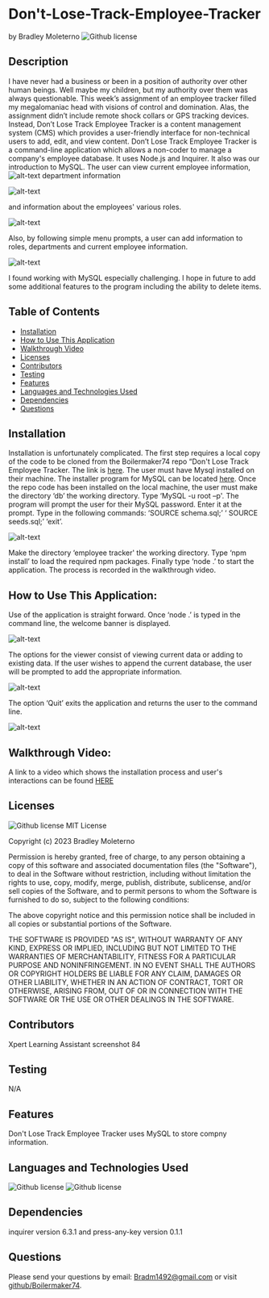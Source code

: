 # Don't-Lose-Track-Employee-Tracker

by  Bradley Moleterno    ![Github license](https://img.shields.io/badge/license-MIT-blue.svg)
## Description
I have never had a business or been in a position of authority over other human beings. Well maybe my children, but my authority over them was always questionable.   This week’s assignment of an employee tracker filled my megalomaniac head with visions of control and domination.  Alas, the assignment didn’t include remote shock collars or GPS tracking devices. Instead, Don’t Lose Track Employee Tracker is a content management system (CMS) which provides a user-friendly interface for non-technical users to add, edit, and view content. Don’t Lose Track Employee Tracker is a command-line application which allows a non-coder to manage a company's employee database. It uses Node.js and Inquirer. It also was our introduction to MySQL.  The user can view current employee information,
![alt-text](assets/Screenshot(92).png)
department information                                                                                

![alt-text](assets/Screenshot(93).png)

and information about the employees' various roles.                                                                                                                             

![alt-text](assets/Screenshot(94).png) 

Also, by following simple menu prompts, a user can add information to roles, departments and current employee information.                                  

![alt-text](assets/Screenshot(95).png) 

I found working with MySQL especially challenging. I hope in future to add some additional features to the program including the ability to delete items.

## Table of Contents
* [Installation](#installation)
* [How to Use This Application](#how-to-use-this-application)
* [Walkthrough Video](#walkthrough-video)
* [Licenses](#Licenses)
* [Contributors](#contributors)
* [Testing](#testing)
* [Features](#features)
* [Languages and Technologies Used](#languages-and-technologies-used)
* [Dependencies](#dependencies)
* [Questions](#questions)

## Installation
Installation is unfortunately complicated. The first step requires a local copy of the code to be cloned from the Boilermaker74 repo “Don't Lose Track Employee Tracker. The link is [here](https://github.com/Boilermaker74/Dont-Lose-Track-Employee-Tracker). The user must have Mysql installed on their machine. The installer program for MySQL can be located [here](https://dev.mysql.com/downloads/installer/). Once the repo code has been installed on the local machine, the user must make the directory ‘db’ the working directory. Type ‘MySQL -u root –p'. The program will prompt the user for their MySQL password. Enter it at the prompt. Type in the following commands: ‘SOURCE schema.sql;’ ‘ SOURCE seeds.sql;’ ‘exit’. 

![alt-text](assets/Screenshot(97).png)

Make the directory ‘employee tracker' the working directory. Type ‘npm install’ to load the required npm packages. Finally type ‘node .’ to start the application. The process is recorded in the walkthrough video.

## How to Use This Application:
Use of the application is straight forward. Once ‘node .’ is typed in the command line, the welcome banner is displayed. 

![alt-text](assets/Screenshot(98).png)

The options for the viewer consist of viewing current data or adding to existing data. If the user wishes to append the current database, the user will be prompted to add the appropriate information. 

![alt-text](assets/Screenshot(9).png)

The option ‘Quit’ exits the application and returns the user to the command line. 

![alt-text](assets/Screenshot(10).png)

## Walkthrough Video:
A link to a video which shows the installation process and user's interactions can be found [HERE](https://drive.google.com/file/d/1vAgXzhuJX-Qk0BNCKwDF2HpQzeu10bYg/view)

## Licenses
![Github license](https://img.shields.io/badge/license-MIT-blue.svg)
MIT License

Copyright (c) 2023 Bradley Moleterno

Permission is hereby granted, free of charge, to any person obtaining a copy
of this software and associated documentation files (the "Software"), to deal
in the Software without restriction, including without limitation the rights
to use, copy, modify, merge, publish, distribute, sublicense, and/or sell
copies of the Software, and to permit persons to whom the Software is
furnished to do so, subject to the following conditions:

The above copyright notice and this permission notice shall be included in all
copies or substantial portions of the Software.

THE SOFTWARE IS PROVIDED "AS IS", WITHOUT WARRANTY OF ANY KIND, EXPRESS OR
IMPLIED, INCLUDING BUT NOT LIMITED TO THE WARRANTIES OF MERCHANTABILITY,
FITNESS FOR A PARTICULAR PURPOSE AND NONINFRINGEMENT. IN NO EVENT SHALL THE
AUTHORS OR COPYRIGHT HOLDERS BE LIABLE FOR ANY CLAIM, DAMAGES OR OTHER
LIABILITY, WHETHER IN AN ACTION OF CONTRACT, TORT OR OTHERWISE, ARISING FROM,
OUT OF OR IN CONNECTION WITH THE SOFTWARE OR THE USE OR OTHER DEALINGS IN THE
SOFTWARE.
## Contributors
Xpert Learning Assistant screenshot 84
## Testing
N/A
## Features
Don't Lose Track Employee Tracker uses MySQL to store compny information.
## Languages and Technologies Used
![Github license](https://img.shields.io/badge/Language-HTML,CSS,JavaScript-blue.svg)
![Github license](https://img.shields.io/badge/Technology-N/A-blue.svg)
## Dependencies
inquirer version 6.3.1 and press-any-key version 0.1.1 
## Questions
Please send your questions by email:  Bradm1492@gmail.com or visit [github/Boilermaker74](https://github.com/Boilermaker74).
